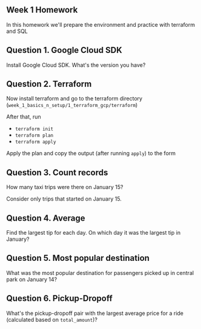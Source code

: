 ## Week 1 Homework

In this homework we'll prepare the environment
and practice with terraform and SQL

## Question 1. Google Cloud SDK

Install Google Cloud SDK. What's the version you have?

## Question 2. Terraform

Now install terraform and go to the terraform directory (`week_1_basics_n_setup/1_terraform_gcp/terraform`)

After that, run

* `terraform init`
* `terraform plan`
* `terraform apply`

Apply the plan and copy the output (after running `apply`) to the form

## Question 3. Count records

How many taxi trips were there on January 15?

Consider only trips that started on January 15.

## Question 4. Average

Find the largest tip for each day.
On which day it was the largest tip in January?

## Question 5. Most popular destination

What was the most popular destination for passengers picked up
in central park on January 14?

## Question 6. Pickup-Dropoff

What's the pickup-dropoff pair with the largest
average price for a ride (calculated based on `total_amount`)?


#
